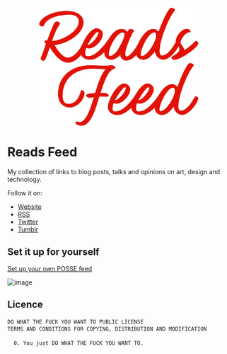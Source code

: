<p align="center"><img src="theme/assets/logo.svg" style="width: 360px;" alt="Reads feed logo"></p>

# Reads Feed

My collection of links to blog posts, talks and opinions on art, design and technology.

Follow it on:

- [Website](https://enes.in/feed)
- [RSS](https://enes.in/feed/feed.xml)
- [Twitter](https://twitter.com/reads_feed)
- [Tumblr](https://readsfeed.tumblr.com)

## Set it up for yourself

[Set up your own POSSE feed](misc/setup.md)

<img width="834" alt="image" src="https://github.com/scriptype/feed/assets/5516876/30ea4db1-10ad-40d2-a460-08a79d146fba">

## Licence
 
```
DO WHAT THE FUCK YOU WANT TO PUBLIC LICENSE
TERMS AND CONDITIONS FOR COPYING, DISTRIBUTION AND MODIFICATION

  0. You just DO WHAT THE FUCK YOU WANT TO.
```
